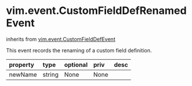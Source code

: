 vim.event.CustomFieldDefRenamedEvent
====================================
inherits from [vim.event.CustomFieldDefEvent](docs/vim.event.CustomFieldDefEvent.md)


This event records the renaming of a custom field definition.

| property | type | optional | priv | desc |
|:---------|:-----|:---------|:-----|:-----|
| newName | string | None | None |  |


